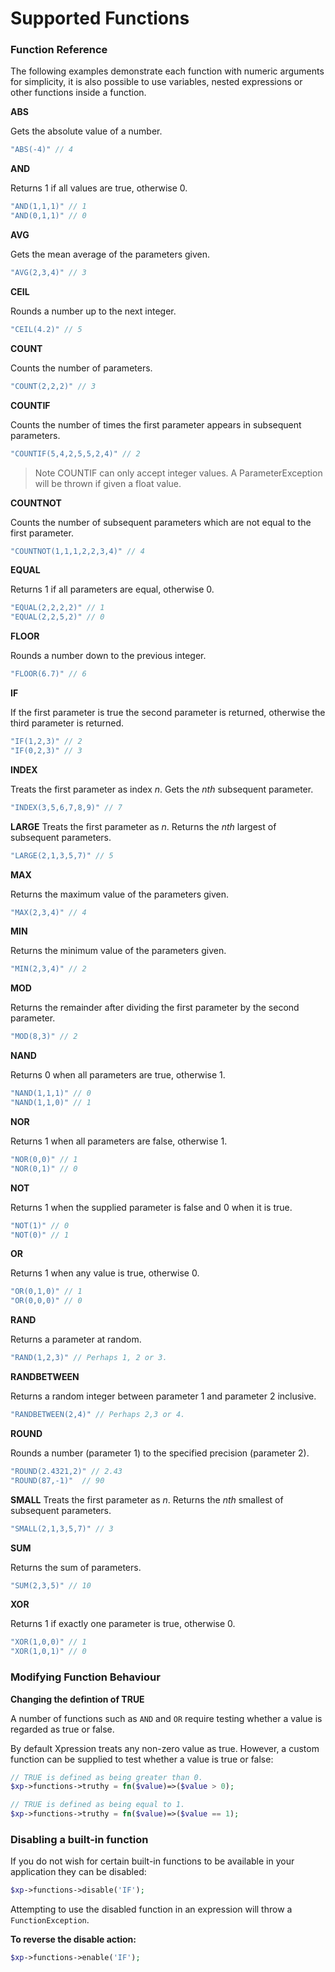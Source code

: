 # Supported Functions

### Function Reference

The following examples demonstrate each function with numeric arguments for simplicity, it is also possible to use variables, nested expressions or other functions inside a function.

**ABS**

Gets the absolute value of a number.

```php
"ABS(-4)" // 4
```

**AND**

Returns 1 if all values are true, otherwise 0.

```php
"AND(1,1,1)" // 1
"AND(0,1,1)" // 0
```

**AVG**

Gets the mean average of the parameters given.

```php
"AVG(2,3,4)" // 3
```

**CEIL**

Rounds a number up to the next integer.

```php
"CEIL(4.2)" // 5
```

**COUNT**

Counts the number of parameters.

```php
"COUNT(2,2,2)" // 3
```

**COUNTIF**

Counts the number of times the first parameter appears in subsequent parameters.

```php
"COUNTIF(5,4,2,5,5,2,4)" // 2
```

> Note COUNTIF can only accept integer values. A ParameterException will be thrown if given a float value.

**COUNTNOT**

Counts the number of subsequent parameters which are not equal to the first parameter.

```php
"COUNTNOT(1,1,1,2,2,3,4)" // 4
```

**EQUAL**

Returns 1 if all parameters are equal, otherwise 0.

```php
"EQUAL(2,2,2,2)" // 1
"EQUAL(2,2,5,2)" // 0
```

**FLOOR**

Rounds a number down to the previous integer.

```php
"FLOOR(6.7)" // 6
```

**IF**

If the first parameter is true the second parameter is returned, otherwise the third parameter is returned.

```php
"IF(1,2,3)" // 2
"IF(0,2,3)" // 3
```

**INDEX**

Treats the first parameter as index *n*. Gets the *nth* subsequent parameter.

```php
"INDEX(3,5,6,7,8,9)" // 7
```

**LARGE**
Treats the first parameter as *n*. Returns the *nth* largest of subsequent parameters.

```php
"LARGE(2,1,3,5,7)" // 5
```

**MAX**

Returns the maximum value of the parameters given.

```php
"MAX(2,3,4)" // 4
```

**MIN**

Returns the minimum value of the parameters given.

```php
"MIN(2,3,4)" // 2
```

**MOD**

Returns the remainder after dividing the first parameter by the second parameter.

```php
"MOD(8,3)" // 2
```

**NAND**

Returns 0 when all parameters are true, otherwise 1.

```php
"NAND(1,1,1)" // 0
"NAND(1,1,0)" // 1
```

**NOR**

Returns 1 when all parameters are false, otherwise 1.

```php
"NOR(0,0)" // 1
"NOR(0,1)" // 0
```

**NOT**

Returns 1 when the supplied parameter is false and 0 when it is true.

```php
"NOT(1)" // 0
"NOT(0)" // 1
```

**OR**

Returns 1 when any value is true, otherwise 0.

```php
"OR(0,1,0)" // 1
"OR(0,0,0)" // 0
```

**RAND**

Returns a parameter at random.

```php
"RAND(1,2,3)" // Perhaps 1, 2 or 3.
```

**RANDBETWEEN**

Returns a random integer between parameter 1 and parameter 2 inclusive.

```php
"RANDBETWEEN(2,4)" // Perhaps 2,3 or 4.
```

**ROUND**

Rounds a number (parameter 1) to the specified precision (parameter 2).

```php
"ROUND(2.4321,2)" // 2.43
"ROUND(87,-1)"  // 90
```

**SMALL**
Treats the first parameter as *n*. Returns the *nth* smallest of subsequent parameters.

```php
"SMALL(2,1,3,5,7)" // 3
```

**SUM**

Returns the sum of parameters.

```php
"SUM(2,3,5)" // 10
```

**XOR**

Returns 1 if exactly one parameter is true, otherwise 0.

```php
"XOR(1,0,0)" // 1
"XOR(1,0,1)" // 0
```

### Modifying Function Behaviour

**Changing the defintion of TRUE**

A number of functions such as `AND` and `OR` require testing whether a value is regarded as true or false.

By default Xpression treats any non-zero value as true. However, a custom function can be supplied to test whether a value is true or false:

```php
// TRUE is defined as being greater than 0.
$xp->functions->truthy = fn($value)=>($value > 0);

// TRUE is defined as being equal to 1.
$xp->functions->truthy = fn($value)=>($value == 1);
```

### Disabling a built-in function

If you do not wish for certain built-in functions to be available in your application they can be disabled:

```php
$xp->functions->disable('IF');
```

Attempting to use the disabled function in an expression will throw a `FunctionException`.

**To reverse the disable action:**

```php
$xp->functions->enable('IF');
```
